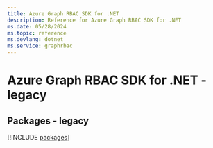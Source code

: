 ```yaml
---
title: Azure Graph RBAC SDK for .NET
description: Reference for Azure Graph RBAC SDK for .NET
ms.date: 05/28/2024
ms.topic: reference
ms.devlang: dotnet
ms.service: graphrbac
---
```

# Azure Graph RBAC SDK for .NET - legacy
## Packages - legacy
[!INCLUDE [packages](graph-rbac-index.md)]